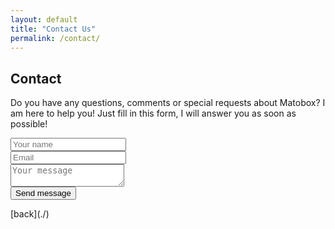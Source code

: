 ```yaml
---
layout: default
title: "Contact Us"
permalink: /contact/
---
```


## Contact
Do you have any questions, comments or special requests about Matobox? 
I am here to help you! 
Just fill in this form, I will answer you as soon as possible!

<form action="https://public.herotofu.com/v1/60edac00-e9b3-11ed-b2e2-c10354b56774" method="POST">
  <div>
    <input
      type="text"
      placeholder="Your name"
      name="name"
      class="contact-form"
      required
    />
  </div>
  <div class="mb-3 pt-0">
    <input
      type="email"
      placeholder="Email"
      name="email"
      class="contact-form"
      required
    />
  </div>
  <div class="mb-3 pt-0">
    <textarea
      placeholder="Your message"
      name="message"
      class="contact-form contact-form-textarea" 
      required
    ></textarea>
  </div>
  <div class="mb-3 pt-0">
    <button
    class="contact-form contact-form-button"
      type="submit"
    >Send message</button>
  </div>
</form>
[back](./)
